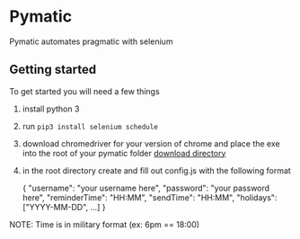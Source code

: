 # Pymatic

Pymatic automates pragmatic with selenium

## Getting started

To get started you will need a few things

1. install python 3
2. run `pip3 install selenium schedule`
4. download chromedriver for your version of chrome and place the exe into the 
   root of your pymatic folder [download directory](https://chromedriver.chromium.org/downloads)
3. in the root directory create and fill out config.js with the following format

    {
        "username": "your username here",
        "password": "your password here",
        "reminderTime": "HH:MM",
        "sendTime": "HH:MM",
        "holidays": ["YYYY-MM-DD", ...]
    }

NOTE: Time is in military format (ex: 6pm == 18:00)
